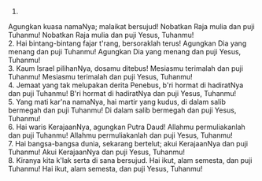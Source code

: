 1.
Agungkan kuasa namaNya; malaikat bersujud!
Nobatkan Raja mulia dan puji Tuhanmu!
Nobatkan Raja mulia dan puji Yesus, Tuhanmu!
<br>
2.
Hai bintang-bintang fajar t'rang, bersoraklah terus!
Agungkan Dia yang menang dan puji Tuhanmu!
Agungkan Dia yang menang dan puji Yesus, Tuhanmu!
<br>
3.
Kaum Israel pilihanNya, dosamu ditebus!
Mesiasmu terimalah dan puji Tuhanmu!
Mesiasmu terimalah dan puji Yesus, Tuhanmu!
<br>
4.
Jemaat yang tak melupakan derita Penebus,
b'ri hormat di hadiratNya dan puji Tuhanmu!
B'ri hormat di hadiratNya dan puji Yesus, Tuhanmu!
<br>
5.
Yang mati kar'na namaNya, hai martir yang kudus,
di dalam salib bermegah dan puji Tuhanmu!
Di dalam salib bermegah dan puji Yesus, Tuhanmu!
<br>
6.
Hai waris KerajaanNya, agungkan Putra Daud!
Allahmu permuliakanlah dan puji Tuhanmu!
Allahmu permuliakanlah dan puji Yesus, Tuhanmu!
<br>
7.
Hai bangsa-bangsa dunia, sekarang bertelut;
akui KerajaanNya dan puji Tuhanmu!
Akui KerajaanNya dan puji Yesus, Tuhanmu!
<br>
8.
Kiranya kita k'lak serta di sana bersujud.
Hai ikut, alam semesta, dan puji Tuhanmu!
Hai ikut, alam semesta, dan puji Yesus, Tuhanmu!